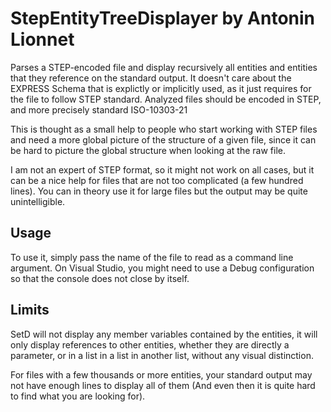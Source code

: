 # StepEntityTreeDisplayer by Antonin Lionnet
Parses a STEP-encoded file and display recursively all entities and entities that they reference on the standard output. It doesn't care about the EXPRESS Schema that is explictly or implicitly used, as it just requires for the file to follow STEP standard.
Analyzed files should be encoded in STEP, and more precisely standard ISO-10303-21

This is thought as a small help to people who start working with STEP files and need a more global picture of the structure of a given file, since it can be hard to picture the global structure when looking at the raw file.

I am not an expert of STEP format, so it might not work on all cases, but it can be a nice help for files that are not too complicated (a few hundred lines). You can in theory use it for large files but the output may be quite unintelligible.

## Usage
To use it, simply pass the name of the file to read as a command line argument. On Visual Studio, you might need to use a Debug configuration so that the console does not close by itself.

## Limits
SetD will not display  any member variables contained by the entities, it will only display references to other entities, whether they are directly a parameter, or in a list in a list in another list, without any visual distinction.

For files with a few thousands or more entities, your standard output may not have enough lines to display all of them (And even then it is quite hard to find what you are looking for).